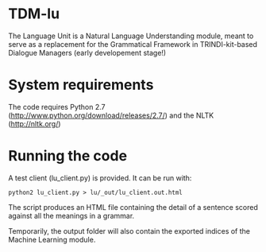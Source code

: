 TDM-lu
======

The Language Unit is a Natural Language Understanding module, meant to serve as a replacement for the Grammatical Framework in TRINDI-kit-based Dialogue Managers (early developement stage!)

System requirements
===================

The code requires Python 2.7 (http://www.python.org/download/releases/2.7/) and the NLTK (http://nltk.org/)


Running the code
================

A test client (lu_client.py) is provided. It can be run with:

```
python2 lu_client.py > lu/_out/lu_client.out.html
```

The script produces an HTML file containing the detail of a sentence scored against all the meanings in a grammar.

Temporarily, the output folder will also contain the exported indices of the Machine Learning module.
